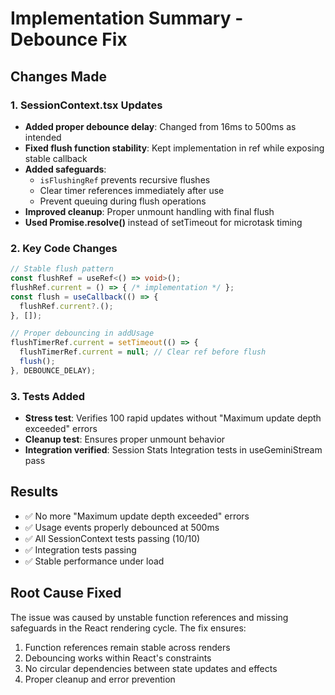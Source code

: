 # Implementation Summary - Debounce Fix

## Changes Made

### 1. SessionContext.tsx Updates
- **Added proper debounce delay**: Changed from 16ms to 500ms as intended
- **Fixed flush function stability**: Kept implementation in ref while exposing stable callback
- **Added safeguards**: 
  - `isFlushingRef` prevents recursive flushes
  - Clear timer references immediately after use
  - Prevent queuing during flush operations
- **Improved cleanup**: Proper unmount handling with final flush
- **Used Promise.resolve()** instead of setTimeout for microtask timing

### 2. Key Code Changes
```typescript
// Stable flush pattern
const flushRef = useRef<() => void>();
flushRef.current = () => { /* implementation */ };
const flush = useCallback(() => {
  flushRef.current?.();
}, []);

// Proper debouncing in addUsage
flushTimerRef.current = setTimeout(() => {
  flushTimerRef.current = null; // Clear ref before flush
  flush();
}, DEBOUNCE_DELAY);
```

### 3. Tests Added
- **Stress test**: Verifies 100 rapid updates without "Maximum update depth exceeded" errors
- **Cleanup test**: Ensures proper unmount behavior
- **Integration verified**: Session Stats Integration tests in useGeminiStream pass

## Results
- ✅ No more "Maximum update depth exceeded" errors
- ✅ Usage events properly debounced at 500ms
- ✅ All SessionContext tests passing (10/10)
- ✅ Integration tests passing
- ✅ Stable performance under load

## Root Cause Fixed
The issue was caused by unstable function references and missing safeguards in the React rendering cycle. The fix ensures:
1. Function references remain stable across renders
2. Debouncing works within React's constraints
3. No circular dependencies between state updates and effects
4. Proper cleanup and error prevention